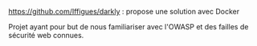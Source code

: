 https://github.com/Iffigues/darkly : propose une solution avec Docker

Projet ayant pour but de nous familiariser avec l'OWASP et des failles de sécurité web connues.
